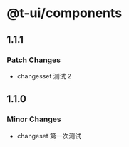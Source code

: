 # @t-ui/components

## 1.1.1

### Patch Changes

- changesset 测试 2

## 1.1.0

### Minor Changes

- changeset 第一次测试
